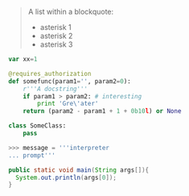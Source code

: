 > A list within a blockquote:
> 
> *	asterisk 1
> *	asterisk 2
> *	asterisk 3

```javascript
var xx=1
```
```python
@requires_authorization
def somefunc(param1='', param2=0):
    r'''A docstring'''
    if param1 > param2: # interesting
        print 'Gre\'ater'
    return (param2 - param1 + 1 + 0b10l) or None

class SomeClass:
    pass

>>> message = '''interpreter
... prompt''' 
```

```java
public static void main(String args[]){
  System.out.println(args[0]);
}
```
